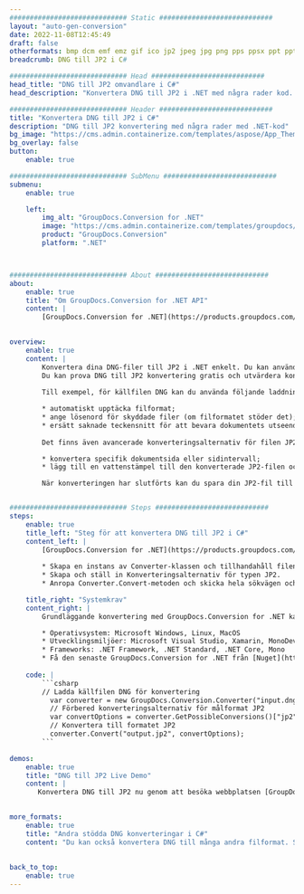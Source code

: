 ```yaml
---
############################# Static ############################
layout: "auto-gen-conversion"
date: 2022-11-08T12:45:49
draft: false
otherformats: bmp dcm emf emz gif ico jp2 jpeg jpg png pps ppsx ppt pptx psb psd svg svgz tga tif tiff webp wmf wmz
breadcrumb: DNG till JP2 i C#

############################# Head ############################
head_title: "DNG till JP2 omvandlare i C#"
head_description: "Konvertera DNG till JP2 i .NET med några rader kod. Använd GroupDocs Document Conversion API för att konvertera över 160 filformat."

############################# Header ############################
title: "Konvertera DNG till JP2 i C#"
description: "DNG till JP2 konvertering med några rader med .NET-kod"
bg_image: "https://cms.admin.containerize.com/templates/aspose/App_Themes/V3/images/bg/header1.png"
bg_overlay: false
button:
    enable: true

############################# SubMenu ############################
submenu:
    enable: true

    left:
        img_alt: "GroupDocs.Conversion for .NET"
        image: "https://cms.admin.containerize.com/templates/groupdocs/images/product-logos/90x90-noborder/groupdocs-conversion-net.png"
        product: "GroupDocs.Conversion"
        platform: ".NET"



############################# About ############################
about:
    enable: true
    title: "Om GroupDocs.Conversion for .NET API"
    content: |
        [GroupDocs.Conversion for .NET](https://products.groupdocs.com/conversion/net/) kan användas för att konvertera Microsoft Word, Excel, PowerPoint, PDF, Visio och andra format. GroupDocs.Conversion är ett fristående API som är lämpligt för back-end och interna system där hög prestanda krävs. Det beror inte på någon programvara som Microsoft eller Open Office.
    

overview:
    enable: true
    content: |
        Konvertera dina DNG-filer till JP2 i .NET enkelt. Du kan använda bara ett par C# kodrader i valfri plattform som du vill, som - Windows, Linux, macOS.
        Du kan prova DNG till JP2 konvertering gratis och utvärdera konverteringsresultatens kvalitet. Tillsammans med enkla filkonverteringsscenarier kan du prova mer avancerade alternativ för att ladda källfilen DNG och för att spara resultatet JP2. 
        
        Till exempel, för källfilen DNG kan du använda följande laddningsalternativ:

        * automatiskt upptäcka filformat;
        * ange lösenord för skyddade filer (om filformatet stöder det);
        * ersätt saknade teckensnitt för att bevara dokumentets utseende.
        
        Det finns även avancerade konverteringsalternativ för filen JP2:

        * konvertera specifik dokumentsida eller sidintervall;
        * lägg till en vattenstämpel till den konverterade JP2-filen och många fler.

        När konverteringen har slutförts kan du spara din JP2-fil till den lokala filsökvägen eller någon tredje parts lagring som FTP, Amazon S3, Google Drive, Dropbox etc. Observera - för att konvertera DNG till {{ TO}} det finns inget behov av någon ytterligare programvara installerad - som MS Office, Open Office, Adobe Acrobat Reader etc.


############################# Steps ############################
steps:
    enable: true
    title_left: "Steg för att konvertera DNG till JP2 i C#"
    content_left: |
        [GroupDocs.Conversion for .NET](https://products.groupdocs.com/conversion/net/) gör det enkelt för utvecklare att konvertera en DNG-fil till JP2 med några rader kod.
        
        * Skapa en instans av Converter-klassen och tillhandahåll filen DNG med den fullständiga sökvägen
        * Skapa och ställ in Konverteringsalternativ för typen JP2.
        * Anropa Converter.Convert-metoden och skicka hela sökvägen och formatet (JP2) som en parameter

    title_right: "Systemkrav"
    content_right: |
        Grundläggande konvertering med GroupDocs.Conversion for .NET kan göras med bara några enkla steg. Våra API:er stöds på alla större plattformar och operativsystem. Innan du kör koden nedan, se till att du har följande förutsättningar installerade på ditt system.

        * Operativsystem: Microsoft Windows, Linux, MacOS
        * Utvecklingsmiljöer: Microsoft Visual Studio, Xamarin, MonoDevelop
        * Frameworks: .NET Framework, .NET Standard, .NET Core, Mono
        * Få den senaste GroupDocs.Conversion for .NET från [Nuget](https://www.nuget.org/packages/groupdocs.conversion)
         
    code: |
        ```csharp    
        // Ladda källfilen DNG för konvertering
          var converter = new GroupDocs.Conversion.Converter("input.dng");
          // Förbered konverteringsalternativ för målformat JP2
          var convertOptions = converter.GetPossibleConversions()["jp2"].ConvertOptions;
          // Konvertera till formatet JP2
          converter.Convert("output.jp2", convertOptions);
        ```

demos:
    enable: true
    title: "DNG till JP2 Live Demo"
    content: |
       Konvertera DNG till JP2 nu genom att besöka webbplatsen [GroupDocs.Conversion App](https://products.groupdocs.app/conversion/family). Onlinedemo har följande fördelar
          

more_formats:
    enable: true
    title: "Andra stödda DNG konverteringar i C#"
    content: "Du kan också konvertera DNG till många andra filformat. Se listan nedan."
       
       
back_to_top:
    enable: true
---
```

